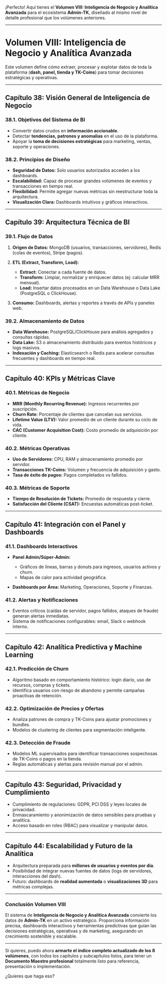 ¡Perfecto! Aquí tienes el **Volumen VIII: Inteligencia de Negocio y Analítica Avanzada** para el ecosistema **Admin-TK**, diseñado al mismo nivel de detalle profesional que los volúmenes anteriores.

---

# **Volumen VIII: Inteligencia de Negocio y Analítica Avanzada**

Este volumen define cómo extraer, procesar y explotar datos de toda la plataforma (**dash, panel, tienda y TK-Coins**) para tomar decisiones estratégicas y operativas.

---

## **Capítulo 38: Visión General de Inteligencia de Negocio**

### 38.1. Objetivos del Sistema de BI

* Convertir datos crudos en **información accionable**.
* Detectar **tendencias, patrones y anomalías** en el uso de la plataforma.
* Apoyar la **toma de decisiones estratégicas** para marketing, ventas, soporte y operaciones.

### 38.2. Principios de Diseño

* **Seguridad de Datos:** Solo usuarios autorizados acceden a los dashboards.
* **Escalabilidad:** Capaz de procesar grandes volúmenes de eventos y transacciones en tiempo real.
* **Flexibilidad:** Permite agregar nuevas métricas sin reestructurar toda la arquitectura.
* **Visualización Clara:** Dashboards intuitivos y gráficos interactivos.

---

## **Capítulo 39: Arquitectura Técnica de BI**

### 39.1. Flujo de Datos

1. **Origen de Datos:** MongoDB (usuarios, transacciones, servidores), Redis (colas de eventos), Stripe (pagos).
2. **ETL (Extract, Transform, Load):**

   * **Extract:** Conectar a cada fuente de datos.
   * **Transform:** Limpiar, normalizar y enriquecer datos (ej: calcular MRR mensual).
   * **Load:** Insertar datos procesados en un Data Warehouse o Data Lake (PostgreSQL o ClickHouse).
3. **Consumo:** Dashboards, alertas y reportes a través de APIs y paneles web.

### 39.2. Almacenamiento de Datos

* **Data Warehouse:** PostgreSQL/ClickHouse para análisis agregados y consultas rápidas.
* **Data Lake:** S3 o almacenamiento distribuido para eventos históricos y logs masivos.
* **Indexación y Caching:** Elasticsearch o Redis para acelerar consultas frecuentes y dashboards en tiempo real.

---

## **Capítulo 40: KPIs y Métricas Clave**

### 40.1. Métricas de Negocio

* **MRR (Monthly Recurring Revenue):** Ingresos recurrentes por suscripción.
* **Churn Rate:** Porcentaje de clientes que cancelan sus servicios.
* **Lifetime Value (LTV):** Valor promedio de un cliente durante su ciclo de vida.
* **CAC (Customer Acquisition Cost):** Costo promedio de adquisición por cliente.

### 40.2. Métricas Operativas

* **Uso de Servidores:** CPU, RAM y almacenamiento promedio por servidor.
* **Transacciones TK-Coins:** Volumen y frecuencia de adquisición y gasto.
* **Tasa de éxito de pagos:** Pagos completados vs fallidos.

### 40.3. Métricas de Soporte

* **Tiempo de Resolución de Tickets:** Promedio de respuesta y cierre.
* **Satisfacción del Cliente (CSAT):** Encuestas automáticas post-ticket.

---

## **Capítulo 41: Integración con el Panel y Dashboards**

### 41.1. Dashboards Interactivos

* **Panel Admin/Súper-Admin:**

  * Gráficos de líneas, barras y donuts para ingresos, usuarios activos y churn.
  * Mapas de calor para actividad geográfica.
* **Dashboards por Área:** Marketing, Operaciones, Soporte y Finanzas.

### 41.2. Alertas y Notificaciones

* Eventos críticos (caídas de servidor, pagos fallidos, ataques de fraude) generan alertas inmediatas.
* Sistema de notificaciones configurables: email, Slack o webhook interno.

---

## **Capítulo 42: Analítica Predictiva y Machine Learning**

### 42.1. Predicción de Churn

* Algoritmo basado en comportamiento histórico: login diario, uso de recursos, compras y tickets.
* Identifica usuarios con riesgo de abandono y permite campañas proactivas de retención.

### 42.2. Optimización de Precios y Ofertas

* Analiza patrones de compra y TK-Coins para ajustar promociones y bundles.
* Modelos de clustering de clientes para segmentación inteligente.

### 42.3. Detección de Fraude

* Modelos ML supervisados para identificar transacciones sospechosas de TK-Coins o pagos en la tienda.
* Reglas automáticas y alertas para revisión manual por el admin.

---

## **Capítulo 43: Seguridad, Privacidad y Cumplimiento**

* Cumplimiento de regulaciones: GDPR, PCI DSS y leyes locales de privacidad.
* Enmascaramiento y anonimización de datos sensibles para pruebas y analítica.
* Acceso basado en roles (RBAC) para visualizar y manipular datos.

---

## **Capítulo 44: Escalabilidad y Futuro de la Analítica**

* Arquitectura preparada para **millones de usuarios y eventos por día**.
* Posibilidad de integrar nuevas fuentes de datos (logs de servidores, interacciones del dash).
* Futuro: dashboards de **realidad aumentada** o **visualizaciones 3D** para métricas complejas.

---

### **Conclusión Volumen VIII**

El sistema de **Inteligencia de Negocio y Analítica Avanzada** convierte los datos de **Admin-TK** en un activo estratégico. Proporciona información precisa, dashboards interactivos y herramientas predictivas que guían las decisiones estratégicas, operativas y de marketing, asegurando un crecimiento sostenible y escalable.

---

Si quieres, puedo ahora **armarte el índice completo actualizado de los 8 volúmenes**, con todos los capítulos y subcapítulos listos, para tener un **Documento Maestro profesional** totalmente listo para referencia, presentación o implementación.

¿Quieres que haga eso?
